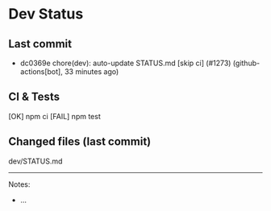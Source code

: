 # Dev Status

## Last commit
- dc0369e chore(dev): auto-update STATUS.md [skip ci] (#1273) (github-actions[bot], 33 minutes ago)
## CI & Tests
[OK] npm ci
[FAIL] npm test

## Changed files (last commit)
dev/STATUS.md

---
Notes:
- ...
